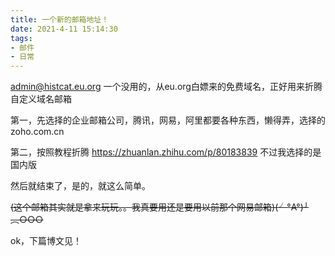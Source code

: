```yaml
---
title: 一个新的邮箱地址！
date: 2021-4-11 15:14:30
tags:
- 邮件
- 日常
---
```

admin@histcat.eu.org
一个没用的，从eu.org白嫖来的免费域名，正好用来折腾自定义域名邮箱

第一，先选择的企业邮箱公司，腾讯，网易，阿里都要各种东西，懒得弄，选择的zoho.com.cn

第二，按照教程折腾
<https://zhuanlan.zhihu.com/p/80183839>
不过我选择的是国内版

然后就结束了，是的，就这么简单。

~~(这个邮箱其实就是拿来玩玩。。我真要用还是要用以前那个网易邮箱)(╯°A°)╯︵○○○~~

ok，下篇博文见！